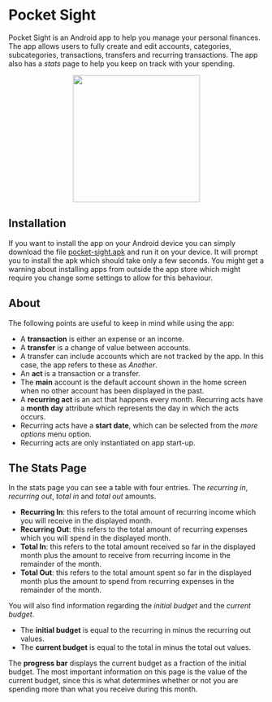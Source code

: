 # Pocket Sight

Pocket Sight is an Android app to help you manage your personal finances. The app allows users to 
fully create and edit accounts, categories, subcategories, transactions, transfers and 
recurring transactions. The app also has a *stats* page to help you keep on track with your 
spending.
<p align="center">
  <img src="https://github.com/Rodrigo-Duarte-8128/pocket-sight/blob/master/app-image.jpg" width="250"/>
</p>

## Installation
If you want to install the app on your Android device you can simply download the file 
[pocket-sight.apk](https://github.com/Rodrigo-Duarte-8128/pocket-sight/releases/download/v1.0.1/pocket_sight-101.apk) and run it on your device. It will prompt you to install the apk 
which should take only a few seconds. You might get a warning about installing apps from outside the app store
which might require you change some settings to allow for this behaviour.


## About

The following points are useful to keep in mind while using the app:
- A **transaction** is either an expense or an income.
- A **transfer** is a change of value between accounts.
- A transfer can include accounts which are not tracked by the app. In this case, the 
app refers to these as *Another*.
- An **act** is a transaction or a transfer.
- The **main** account is the default account shown in the home screen when no other
account has been displayed in the past.
- A **recurring act** is an act that happens every month. Recurring acts have
a **month day** attribute which represents the day in which the acts occurs.
- Recurring acts have a **start date**, which can be selected from the *more options* 
menu option.
- Recurring acts are only instantiated on app start-up.

## The Stats Page

In the stats page you can see a table with four entries. The *recurring in*, *recurring out*, 
*total in* and *total out* amounts. 
- **Recurring In**: this refers to the total amount of recurring income which 
you will receive in the displayed month.
- **Recurring Out**: this refers to the total amount of recurring expenses which 
you will spend in the displayed month.
- **Total In**: this refers to the total amount received so far in the 
displayed month plus the amount to receive from recurring income in the remainder of 
the month.
- **Total Out**: this refers to the total amount spent so far in the
displayed month plus the amount to spend from recurring expenses in the remainder of
the month.

You will also find information regarding the *initial budget* and the *current budget*.
- The **initial budget** is equal to the recurring in minus the recurring out values.
- The **current budget** is equal to the total in minus the total out values.

The **progress bar** displays the current budget as a fraction of the initial budget. The most
important information on this page is the value of the current budget, since this is what determines
whether or not you are spending more than what you receive during this month.



